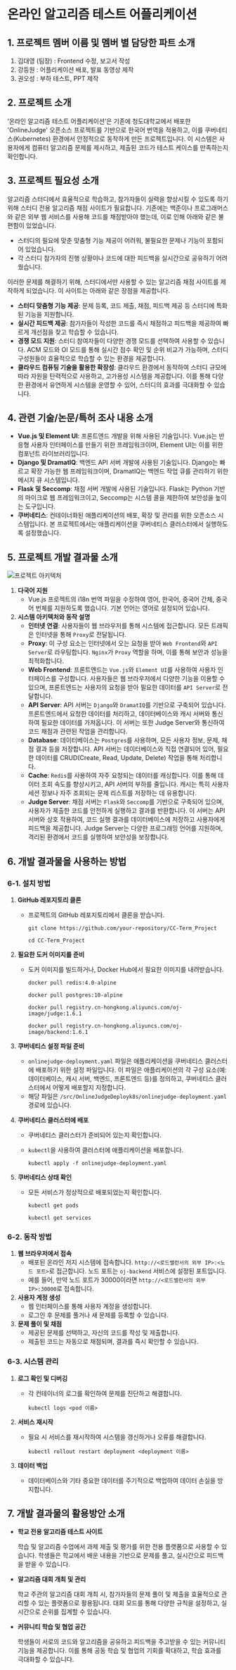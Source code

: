 # 온라인 알고리즘 테스트 어플리케이션

## 1. 프로젝트 멤버 이름 및 멤버 별 담당한 파트 소개

1. 김대영 (팀장) : Frontend 수정, 보고서 작성
2. 강등원 : 어플리케이션 배포, 발표 동영상 제작
3. 권오성 : 부하 테스트, PPT 제작

## 2. 프로젝트 소개

‘온라인 알고리즘 테스트 어플리케이션’은 기존에 청도대학교에서 배포한 'OnlineJudge' 오픈소스 프로젝트를 기반으로 한국어 번역을 적용하고, 이를 쿠버네티스(Kubernetes) 환경에서 안정적으로 동작하게 만든 프로젝트입니다. 이 시스템은 사용자에게 컴퓨터 알고리즘 문제를 제시하고, 제출된 코드가 테스트 케이스를 만족하는지 확인합니다.

## 3. 프로젝트 필요성 소개

알고리즘 스터디에서 효율적으로 학습하고, 참가자들이 실력을 향상시킬 수 있도록 하기 위해 스터디 전용 알고리즘 채점 사이트가 필요합니다. 기존에는 백준이나 프로그래머스와 같은 외부 웹 서비스를 사용해 코드를 채점받아야 했는데, 이로 인해 아래와 같은 불편함이 있었습니다.

- 스터디의 필요에 맞춘 맞춤형 기능 제공이 어려워, 불필요한 문제나 기능이 포함되어 있었습니다.
- 각 스터디 참가자의 진행 상황이나 코드에 대한 피드백을 실시간으로 공유하기 어려웠습니다.

이러한 문제를 해결하기 위해, 스터디에서만 사용할 수 있는 알고리즘 채점 사이트를 제작하게 되었습니다. 이 사이트는 아래와 같은 장점을 제공합니다.

- **스터디 맞춤형 기능 제공**: 문제 등록, 코드 제출, 채점, 피드백 제공 등 스터디에 특화된 기능을 지원합니다.
- **실시간 피드백 제공**: 참가자들이 작성한 코드를 즉시 채점하고 피드백을 제공하여 빠르게 개선점을 찾고 학습할 수 있습니다.
- **경쟁 모드 지원**: 스터디 참여자들이 다양한 경쟁 모드를 선택하여 사용할 수 있습니다. ACM 모드와 OI 모드를 통해 실시간 점수 확인 및 순위 비교가 가능하며, 스터디 구성원들이 효율적으로 학습할 수 있는 환경을 제공합니다.
- **클라우드 컴퓨팅 기술을 활용한 확장성**: 클라우드 환경에서 동작하여 스터디 규모에 따라 자원을 탄력적으로 사용하고, 고가용성 시스템을 제공합니다. 이를 통해 다양한 환경에서 유연하게 시스템을 운영할 수 있어, 스터디의 효과를 극대화할 수 있습니다.

## 4. 관련 기술/논문/특허 조사 내용 소개

- **Vue.js 및 Element UI**: 프론트엔드 개발을 위해 사용된 기술입니다. Vue.js는 반응형 사용자 인터페이스를 만들기 위한 프레임워크이며, Element UI는 이를 위한 컴포넌트 라이브러리입니다.
- **Django 및 DramatIQ**: 백엔드 API 서버 개발에 사용된 기술입니다. Django는 빠르고 확장 가능한 웹 프레임워크이며, DramatIQ는 백엔드 작업 큐를 관리하기 위한 메시지 큐 시스템입니다.
- **Flask 및 Seccomp**: 채점 서버 개발에 사용된 기술입니다. Flask는 Python 기반의 마이크로 웹 프레임워크이고, Seccomp는 시스템 콜을 제한하여 보안성을 높이는 도구입니다.
- **쿠버네티스**: 컨테이너화된 애플리케이션의 배포, 확장 및 관리를 위한 오픈소스 시스템입니다. 본 프로젝트에서는 애플리케이션을 쿠버네티스 클러스터에서 실행하도록 설정했습니다.

## 5. 프로젝트 개발 결과물 소개
![프로젝트 아키텍처](https://github.com/eodudrepublic/CC-Term_Project/blob/main/presentation/architecture.png)

1. **다국어 지원**
    - Vue.js 프로젝트의 i18n 번역 파일을 수정하여 영어, 한국어, 중국어 간체, 중국어 번체를 지원하도록 했습니다. 기본 언어는 영어로 설정되어 있습니다.
2. **시스템 아키텍처와 동작 설명**
    - **인터넷 연결**: 사용자들이 웹 브라우저를 통해 시스템에 접근합니다. 모든 트래픽은 인터넷을 통해 `Proxy`로 전달됩니다.
    - **Proxy**: 이 구성 요소는 인터넷에서 오는 요청을 받아 `Web Frontend`와 `API Server`로 라우팅합니다. `Nginx`가 `Proxy` 역할을 하며, 이를 통해 보안과 성능을 최적화합니다.
    - **Web Frontend**: 프론트엔드는 `Vue.js`와 `Element UI`를 사용하여 사용자 인터페이스를 구성합니다. 사용자들은 웹 브라우저에서 다양한 기능을 이용할 수 있으며, 프론트엔드는 사용자의 요청을 받아 필요한 데이터를 `API Server`로 전달합니다.
    - **API Server**: API 서버는 `Django`와 `DramatIQ`를 기반으로 구축되어 있습니다. 프론트엔드에서 요청한 데이터를 처리하고, 데이터베이스와 캐시 서버와 통신하여 필요한 데이터를 가져옵니다. 이 서버는 또한 Judge Server와 통신하여 코드 채점과 관련된 작업을 관리합니다.
    - **Database**: 데이터베이스는 `Postgres`를 사용하며, 모든 사용자 정보, 문제, 채점 결과 등을 저장합니다. API 서버는 데이터베이스와 직접 연결되어 있어, 필요한 데이터를 CRUD(Create, Read, Update, Delete) 작업을 통해 처리합니다.
    - **Cache**: `Redis`를 사용하여 자주 요청되는 데이터를 캐싱합니다. 이를 통해 데이터 조회 속도를 향상시키고, API 서버의 부하를 줄입니다. 캐시는 특히 사용자 세션 정보나 자주 조회되는 문제 리스트를 저장하는 데 유용합니다.
    - **Judge Server**: 채점 서버는 `Flask`와 `Seccomp`를 기반으로 구축되어 있으며, 사용자가 제출한 코드를 안전하게 실행하고 결과를 반환합니다. 이 서버는 API 서버와 상호 작용하여, 코드 실행 결과를 데이터베이스에 저장하고 사용자에게 피드백을 제공합니다. Judge Server는 다양한 프로그래밍 언어를 지원하며, 격리된 환경에서 코드를 실행하여 보안성을 보장합니다.

## 6. 개발 결과물을 사용하는 방법

### 6-1. 설치 방법

1. **GitHub 레포지토리 클론**
    - 프로젝트의 GitHub 레포지토리에서 클론을 받습니다.
        
        `git clone https://github.com/your-repository/CC-Term_Project`

        `cd CC-Term_Project`
        
2. **필요한 도커 이미지를 준비**
    - 도커 이미지를 빌드하거나, Docker Hub에서 필요한 이미지를 내려받습니다.
        
        `docker pull redis:4.0-alpine`

        `docker pull postgres:10-alpine`

        `docker pull registry.cn-hongkong.aliyuncs.com/oj-image/judge:1.6.1`

        `docker pull registry.cn-hongkong.aliyuncs.com/oj-image/backend:1.6.1`
        
3. **쿠버네티스 설정 파일 준비**
    - `onlinejudge-deployment.yaml` 파일은 애플리케이션을 쿠버네티스 클러스터에 배포하기 위한 설정 파일입니다. 이 파일은 애플리케이션의 각 구성 요소(예: 데이터베이스, 캐시 서버, 백엔드, 프론트엔드 등)를 정의하고, 쿠버네티스 클러스터에서 어떻게 배포할지 지정합니다.
    - 해당 파일은 `/src/OnlineJudgeDeployk8s/onlinejudge-deployment.yaml` 경로에 있습니다.
4. **쿠버네티스 클러스터에 배포**
    - 쿠버네티스 클러스터가 준비되어 있는지 확인합니다.
    - `kubectl`을 사용하여 클러스터에 애플리케이션을 배포합니다.
        
        `kubectl apply -f onlinejudge-deployment.yaml`
        
5. **쿠버네티스 상태 확인**
    - 모든 서비스가 정상적으로 배포되었는지 확인합니다.
    
        `kubectl get pods`

        `kubectl get services`

### 6-2. 동작 방법

1. **웹 브라우저에서 접속**
    - 배포된 온라인 저지 시스템에 접속합니다. `http://<로드밸런서의 외부 IP>:<노드 포트>`로 접근합니다. 노드 포트는 `oj-backend` 서비스에 설정된 포트입니다.
    - 예를 들어, 만약 노드 포트가 30000이라면 `http://<로드밸런서의 외부 IP>:30000`로 접속합니다.
2. **사용자 계정 생성**
    - 웹 인터페이스를 통해 사용자 계정을 생성합니다.
    - 로그인 후 문제를 풀거나 새 문제를 등록할 수 있습니다.
3. **문제 풀이 및 채점**
    - 제공된 문제를 선택하고, 자신의 코드를 작성 및 제출합니다.
    - 제출된 코드는 자동으로 채점되며, 결과를 즉시 확인할 수 있습니다.
### 6-3. 시스템 관리

1. **로그 확인 및 디버깅**
    - 각 컨테이너의 로그를 확인하여 문제를 진단하고 해결합니다.
    
        `kubectl logs <pod 이름>`

2. **서비스 재시작**
    - 필요 시 서비스를 재시작하여 시스템을 갱신하거나 오류를 해결합니다.
        
        `kubectl rollout restart deployment <deployment 이름>`
        
3. **데이터 백업**
    - 데이터베이스와 기타 중요한 데이터를 주기적으로 백업하여 데이터 손실을 방지합니다.

## 7. 개발 결과물의 활용방안 소개

- **학교 전용 알고리즘 테스트 사이트**
    
    학습 및 알고리즘 수업에서 과제 제출 및 평가를 위한 전용 플랫폼으로 사용할 수 있습니다. 학생들은 학교에서 배운 내용을 기반으로 문제를 풀고, 실시간으로 피드백을 받을 수 있습니다.
    
- **알고리즘 대회 개최 및 관리**
    
    학교 주관의 알고리즘 대회 개최 시, 참가자들의 문제 풀이 및 제출을 효율적으로 관리할 수 있는 플랫폼으로 활용됩니다. 대회 모드를 통해 다양한 규칙을 설정하고, 실시간으로 순위를 집계할 수 있습니다.
    
- **커뮤니티 학습 및 협업 공간**
    
    학생들이 서로의 코드와 알고리즘을 공유하고 피드백을 주고받을 수 있는 커뮤니티 기능을 제공합니다. 이를 통해 공동 학습 및 협업의 기회를 확대하고, 학습 효과를 극대화할 수 있습니다.
